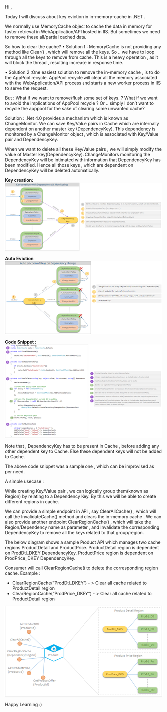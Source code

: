
Hi ,

Today I will discuss about key eviction in in-memory-cache in .NET .

We normally use MemoryCache object to cache the data in memory for faster retrieval in WebApplication/API hosted in IIS.
But sometimes we need to remove these all/partial cached data.

So how to clear the cache?
•	Solution 1 : MemoryCache is not providing any method like Clear() , which will remove all the keys. 
So .. we have to loop through all the keys to remove from cache.
This is a heavy operation , as it will block the thread , resulting increase in response time.

•	Solution 2 :One easiest solution to remove the in-memory cache , is to do the AppPool recycle.
AppPool recycle will clear all the memory associated with the WebApplication/API process and starts a new worker process in IIS to serve the request.

But :
What if we want to remove/flush some set of keys. ?
What if we want to avoid the implications of AppPool recycle ?
Or .. simply I don’t want to recycle the apppool for the sake of clearing some unwanted cache?

Solution :
.Net 4.0 provides a mechanism which is known as ChangeMonitor.
We can save Key/Value pairs in Cache which are internally dependent on another master key (DependencyKey).
This dependency is monitored by a ChangeMonitor object , which is associated with Key/Value pair and DependencyKey.

When we want to delete all these Key/Value pairs , we will simply modify the value of Master key(DependencyKey).
ChangeMonitors monitoring the DependencyKey will be intimated with information that DependencyKey has been modified.
Hence all those keys , which are dependent on DependencyKey will be deleted automatically.


**Key creation:**  
![Key Creating](images/inmemory_cache_flushing-1.png)  

**Auto Eviction**  
![Key Creating](images/inmemory_cache_flushing-2.png)  

**Code Snippet :**  
![Key Creating](images/inmemory_cache_flushing-3.png)  

Note that , DependencyKey has to be present in Cache , before adding any other dependent key to Cache. Else these dependent keys will not be added to Cache.

The above code snippet was a sample one , which can be improvised as per need.

A simple usecase :

While creating Key/Value pair , we can logically group them(known as Region) by relating to a Dependency Key.
By this we will be able to create different regions in cache.

We can provide a simple endpoint in API , say ClearAllCache() , which will call the InvalidateCache() method and clears the in-memory cache .
We can also provide another endpoint ClearRegionCache() , which will take the Region/Dependency name as parameter , and Invalidate the corresponding DependencyKey to remove all the keys related to that group/region.

The below diagram shows a sample Product API which manages two cache regions ProductDetail and ProductPrice.
ProductDetail region is dependent on ProdDtl_DKEY DependencyKey.
ProductPrice region is dependent on ProdPrice_DKEY DependencyKey.

Consumer will call ClearRegionCache() to delete the corresponding region cache.
Example :
* ClearRegionCache(“ProdDtl_DKEY”) - > Clear all cache related to ProductDetail region
* ClearRegionCache(“ProdPrice_DKEY”) - > Clear all cache related to ProductDetail region

![Key Creating](images/inmemory_cache_flushing-4.png) 

Happy Learning :)

